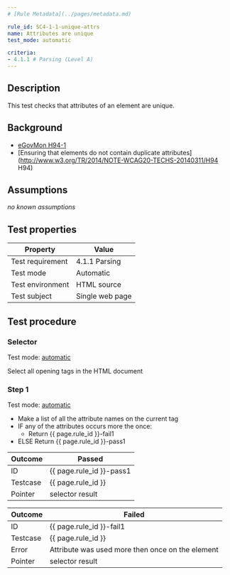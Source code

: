 ```yaml
---
# [Rule Metadata](../pages/metadata.md)

rule_id: SC4-1-1-unique-attrs
name: Attributes are unique
test_mode: automatic

criteria:
- 4.1.1 # Parsing (Level A)
---
```


## Description

This test checks that attributes of an element are unique.

## Background

- [eGovMon H94-1](http://wiki.egovmon.no/wiki/SC4.1.1#ID:_H94-1)
- [Ensuring that elements do not contain duplicate attributes](http://www.w3.org/TR/2014/NOTE-WCAG20-TECHS-20140311/H94 H94)

## Assumptions

*no known assumptions*

## Test properties

| Property         | Value
|------------------|----
| Test requirement | 4.1.1 Parsing
| Test mode        | Automatic
| Test environment | HTML source
| Test subject     | Single web page

## Test procedure

### Selector

Test mode: [automatic][AUTO]

Select all opening tags in the HTML document

### Step 1

Test mode: [automatic][AUTO]

- Make a list of all the attribute names on the current tag
- IF any of the attributes occurs more the once:
  - Return {{ page.rule_id }}-fail1
- ELSE Return {{ page.rule_id }}-pass1

| Outcome  | Passed
|----------|-----
| ID       | {{ page.rule_id }}-pass1
| Testcase | {{ page.rule_id }}
| Pointer  | selector result

| Outcome  | Failed
|----------|-----
| ID       | {{ page.rule_id }}-fail1
| Testcase | {{ page.rule_id }}
| Error    | Attribute <attribute-name> was used more then once on the element <pointer>
| Pointer  | selector result

[AUTO]: ../pages/test-modes.html#automatic
[MANUAL]: ../pages/test-modes.html#manual